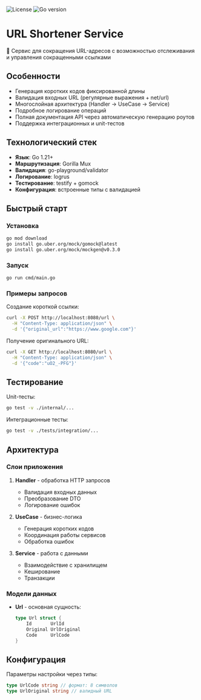 ![License](https://img.shields.io/badge/License-MIT-blue.svg)
![Go version](https://img.shields.io/badge/Golang-1.23.6-blue)


# URL Shortener Service

🚀 Сервис для сокращения URL-адресов с возможностью отслеживания и управления сокращенными ссылками

## Особенности
- Генерация коротких кодов фиксированной длины
- Валидация входных URL (регулярные выражения + net/url)
- Многослойная архитектура (Handler -> UseCase -> Service)
- Подробное логирование операций
- Полная документация API через автоматическую генерацию роутов
- Поддержка интеграционных и unit-тестов


## Технологический стек
- **Язык**: Go 1.21+
- **Маршрутизация**: Gorilla Mux
- **Валидация**: go-playground/validator
- **Логирование**: logrus
- **Тестирование**: testify + gomock
- **Конфигурация**: встроенные типы с валидацией

## Быстрый старт

### Установка
```bash
go mod download
go install go.uber.org/mock/gomock@latest
go install go.uber.org/mock/mockgen@v0.3.0
```

### Запуск
```bash
go run cmd/main.go
```

### Примеры запросов

Создание короткой ссылки:
```bash
curl -X POST http://localhost:8080/url \
  -H "Content-Type: application/json" \
  -d '{"original_url":"https://www.google.com"}'
```

Получение оригинального URL:
```bash
curl -X GET http://localhost:8080/url \
  -H "Content-Type: application/json" \
  -d '{"code":"uO2_-PFG"}'
```

## Тестирование
Unit-тесты:
```bash
go test -v ./internal/...
```

Интеграционные тесты:
```bash
go test -v ./tests/integration/...
```

## Архитектура

### Слои приложения
1. **Handler** - обработка HTTP запросов
   - Валидация входных данных
   - Преобразование DTO
   - Логирование ошибок

2. **UseCase** - бизнес-логика
   - Генерация коротких кодов
   - Координация работы сервисов
   - Обработка ошибок

3. **Service** - работа с данными
   - Взаимодействие с хранилищем
   - Кеширование
   - Транзакции

### Модели данных
- **Url** - основная сущность:
  ```go
  type Url struct {
      Id       UrlId
      Original UrlOriginal
      Code     UrlCode
  }
  ```

## Конфигурация
Параметры настройки через типы:
```go
type UrlCode string // формат: 8 символов
type UrlOriginal string // валидный URL
```


